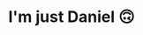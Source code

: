 # I'm just Daniel 🙃
<!--
# Hola 👋 Soy Daniel García
## Desarrollador web full stack [en proceso]

Soy un **apasionado de la programación** y las tecnologías de la información. Me encanta aprender y algún día me gustaría poder compartir mis conocimientos con otros.

Actualmente mi principal enfoque es el desarrollo web y estoy en proceso para convertirme en un *desarrollador web fullstack*.
-->
<!--
El siguiente código crea un comando (mostused) que ejecuta el conjunto de instrucciones que se encuentra entre comillas simples, lo cuál devuelve la lista de los comandos que más he utilizado en la terminal:  
`alias mostused='history | awk '\'' {print $2}'\'' | sort | uniq -c | sort -nr | head -n 10'`  

El resultado de ejecutar el nuevo comando `mostused` fue el siguiente:

| Comando  | Descripción                       |
|----------|-----------------------------------|
| clear    | Limpia la pantalla                |
| cls      | Alias de cls                      |
| ls       | Lista el contenido de una carpeta |
| git      | CVS Git                           |
| cd       | Cambiar de directorio             |

Estos son mis alias más utilizados por el momento:
```bash
  mostused='history | awk '\'' {print $2}'\'' | sort | uniq -c | sort -nr | head -n 10'
  cls='clear
```
-->
<!--
**danhiel98/danhiel98** is a ✨ _special_ ✨ repository because its `README.md` (this file) appears on your GitHub profile.

Here are some ideas to get you started:

- 🔭 I’m currently working on ...
- 🌱 I’m currently learning ...
- 👯 I’m looking to collaborate on ...
- 🤔 I’m looking for help with ...
- 💬 Ask me about ...
- 📫 How to reach me: ...
- 😄 Pronouns: ...
- ⚡ Fun fact: ...
-->
